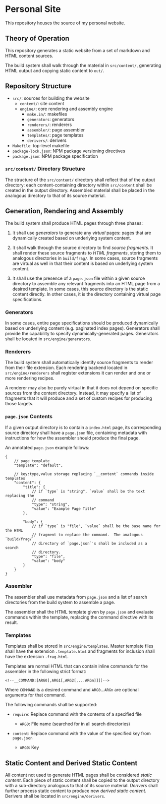 # Personal Site

This repository houses the source of my personal website.


## Theory of Operation

This repository generates a static website from a set of markdown and HTML
content sources.

The build system shall walk through the material in `src/content/`, generating
HTML output and copying static content to `out/`.


## Repository Structure

- `src/`: sources for building the website
    - `content/`: site content
    - `engine/`: core rendering and assembly engine
        - `make.in/`: makefiles
        - `generators`: generators
        - `renderers/`: renderers
        - `assembler/`: page assembler
        - `templates/`: page templates
        - `derivers/`: derivers
- `Makefile`: top-level makefile
- `package-lock.json`: NPM package versioning directives
- `package.json`: NPM package specification


### `src/content/` Directory Structure

The structure of the `src/content/` directory shall reflect that of the output
directory: each content-containing directory within `src/content` shall be
created in the output directory.  Assembled material shall be placed in the
analogous directory to that of its source material.


## Generation, Rendering and Assembly

The build system shall produce HTML pages through three phases:

1.  It shall use _generators_ to generate any _virtual_ pages: pages that are
    dynamically created based on underlying system content.

1.  It shall walk through the source directory to find _source fragments_.  It
    shall render these source fragments to _HTML fragments_, storing them to
    analogous directories in `build/frag/`.  In some cases, source fragments
    are virtual as well in that their content is based on underlying system
    content.

2.  It shall use the presence of a `page.json` file within a given source
    directory to assemble any relevant fragments into an HTML page from a
    desired template.  In some cases, this source directory is the static
    content directly.  In other cases, it is the directory containing virtual
    page specifications.


### Generators

In some cases, entire page specifications should be produced dynamically based
on underlying content (e.g. paginated index pages).  Generators shall provide
the capability to specify dynamically-generated pages.  Generators shall be
located in `src/engine/generators`.


### Renderers

The build system shall automatically identify source fragments to render from
their file extension.  Each rendering backend located in `src/engine/renderers`
shall register extensions it can render and one or more rendering recipes.

A renderer may also be purely virtual in that it does not depend on specific
sources from the content directory.  Instead, it may specify a list of
fragments that it will produce and a set of custom recipes for producing those
targets.


### `page.json` Contents

If a given output directory is to contain a `index.html` page, its
corresponding source directory shall have a `page.json` file, containing
metadata with instructions for how the assembler should produce the final page.

An annotated `page.json` example follows:

```
{
    // page template
    "template": "default",

    // key:type,value storage replacing `__content` commands inside templates
    "content": {
        "title": {
            // if `type` is "string", `value` shall be the text replacing the
            // command
            "type": "string",
            "value": "Example Page Title"
        },

        "body": {
            // if `type` is "file", `value` shall be the base name for the HTML
            // fragment to replace the command.  The analogous `build/frag/`
            // directory of `page.json`'s shall be included as a search
            // directory.
            "type": "file",
            "value": "body"
        }
    }
}
```


### Assembler

The assembler shall use metadata from `page.json` and a list of search
directories from the build system to assemble a page.

The assembler shall the HTML template given by `page.json` and evaluate
commands within the template, replacing the command directive with its result.


### Templates

Templates shall be stored in `src/engine/templates`.  Master template files
shall have the extension `.template.html` and fragments for inclusion shall
have the extension `.frag.html`.

Templates are normal HTML that can contain inline commands for the assembler in
the following strict format:

```
<!--__COMMAND:[ARG0[,ARG1[,ARG2[,...ARGn]]]]-->
```

Where `COMMAND` is a desired command and `ARG0`...`ARGn` are optional arguments
for that command.

The following commands shall be supported:

- `require`: Replace command with the contents of a specified file
    - `ARG0`: File name (searched for in all search directories)

- `content`: Replace command with the value of the specified key from
    `page.json`
    - `ARG0`: Key


## Static Content and Derived Static Content

All content not used to generate HTML pages shall be considered _static
content_.  Each piece of static content shall be copied to the output directory
with a sub-directory analogous to that of its source material.  _Derivers_
shall further process static content to produce new _derived static content_.
Derivers shall be located in `src/engine/derivers`.
